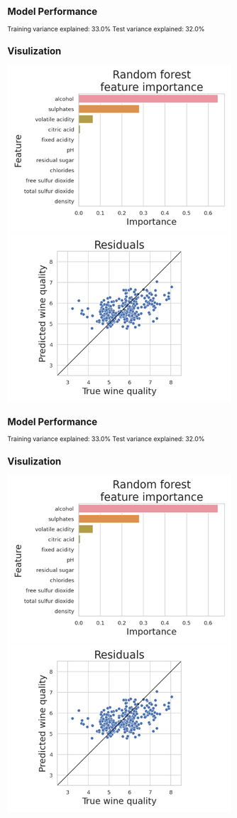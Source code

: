  ## Model Performance
Training variance explained: 33.0%
Test variance explained: 32.0%
 ## Visulization
![](feature_importance.png)
![](residuals.png)
 ## Model Performance
Training variance explained: 33.0%
Test variance explained: 32.0%
 ## Visulization
![image](feature_importance.png)
![image](residuals.png)
